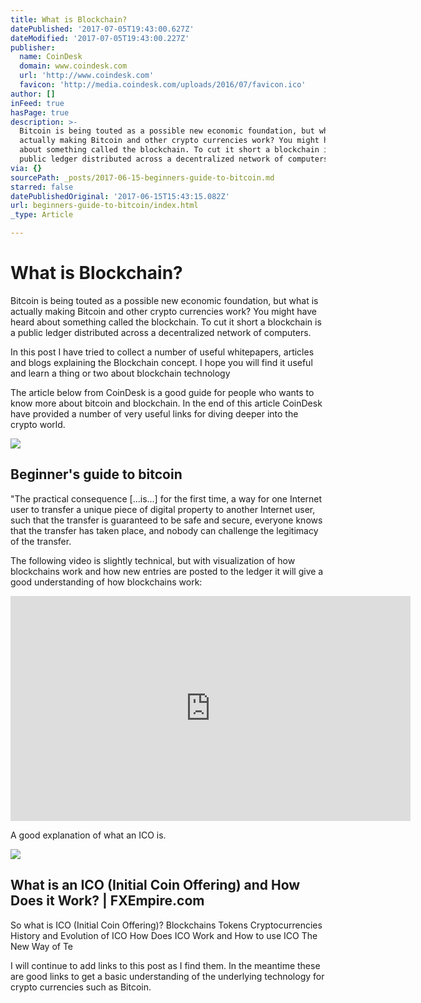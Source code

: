 ```yaml
---
title: What is Blockchain?
datePublished: '2017-07-05T19:43:00.627Z'
dateModified: '2017-07-05T19:43:00.227Z'
publisher:
  name: CoinDesk
  domain: www.coindesk.com
  url: 'http://www.coindesk.com'
  favicon: 'http://media.coindesk.com/uploads/2016/07/favicon.ico'
author: []
inFeed: true
hasPage: true
description: >-
  Bitcoin is being touted as a possible new economic foundation, but what is
  actually making Bitcoin and other crypto currencies work? You might have heard
  about something called the blockchain. To cut it short a blockchain is a
  public ledger distributed across a decentralized network of computers.
via: {}
sourcePath: _posts/2017-06-15-beginners-guide-to-bitcoin.md
starred: false
datePublishedOriginal: '2017-06-15T15:43:15.082Z'
url: beginners-guide-to-bitcoin/index.html
_type: Article

---
```

# **What is Blockchain?**

Bitcoin is being touted as a possible new economic foundation, but what is actually making Bitcoin and other crypto currencies work? You might have heard about something called the blockchain. To cut it short a blockchain is a public ledger distributed across a decentralized network of computers.

In this post I have tried to collect a number of useful whitepapers, articles and blogs explaining the Blockchain concept. I hope you will find it useful and learn a thing or two about blockchain technology

The article below from CoinDesk is a good guide for people who wants to know more about bitcoin and blockchain. In the end of this article CoinDesk have provided a number of very useful links for diving deeper into the crypto world.

<article style=""><img src="https://s3-us-west-2.amazonaws.com/the-grid-img/p/8a1032d7a6d3522402221aba28df9500ac5388b2.jpg" /><h1>Beginner's guide to bitcoin</h1><p>"The practical consequence [...is...] for the first time, a way for one Internet user to transfer a unique piece of digital property to another Internet user, such that the transfer is guaranteed to be safe and secure, everyone knows that the transfer has taken place, and nobody can challenge the legitimacy of the transfer.</p></article>

The following video is slightly technical, but with visualization of how blockchains work and how new entries are posted to the ledger it will give a good understanding of how blockchains work:

<iframe src="https://cdn.embedly.com/widgets/media.html?src=https%3A%2F%2Fwww.youtube.com%2Fembed%2F_160oMzblY8%3Ffeature%3Doembed&amp;url=http%3A%2F%2Fwww.youtube.com%2Fwatch%3Fv%3D_160oMzblY8&amp;image=https%3A%2F%2Fi.ytimg.com%2Fvi%2F_160oMzblY8%2Fhqdefault.jpg&amp;key=b7d04c9b404c499eba89ee7072e1c4f7&amp;type=text%2Fhtml&amp;schema=youtube" width="640" height="360" scrolling="no" frameborder="0" allowfullscreen="" style=""></iframe>

A good explanation of what an ICO is.

<article style=""><img src="https://imgflo.herokuapp.com/graph/2b2431f8e7ba7b0/057ca80b7cc54d3672412b8d7fb91107/noop.png?input=https%3A%2F%2Fresponsive.fxempire.com%2Ffxempire%2F800%2F2017%2F07%2FRipples-XRP.png" /><h1>What is an ICO (Initial Coin Offering) and How Does it Work? | FXEmpire.com</h1><p>So what is ICO (Initial Coin Offering)? Blockchains Tokens Cryptocurrencies History and Evolution of ICO How Does ICO Work and How to use ICO The New Way of Te</p></article>

I will continue to add links to this post as I find them. In the meantime these are good links to get a basic understanding of the underlying technology for crypto currencies such as Bitcoin.